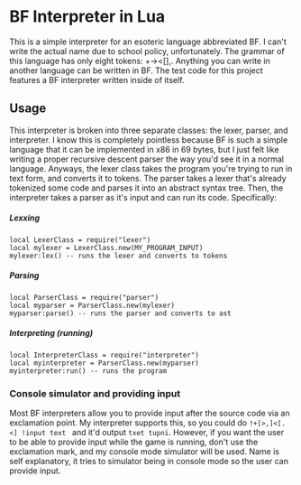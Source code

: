 
# BF Interpreter in Lua
This is a simple interpreter for an esoteric language abbreviated BF. I can't write the actual name due to school policy, unfortunately.
The grammar of this language has only eight tokens: +-><[],.
Anything you can write in another language can be written in BF. The test code for this project features a BF interpreter written inside of itself.

## Usage
This interpreter is broken into three separate classes: the lexer, parser, and interpreter. I know this is completely pointless because BF is such a simple language that it can be implemented in x86 in 69 bytes, but I just felt like writing a proper recursive descent parser the way you'd see it in a normal language.
Anyways, the lexer class takes the program you're trying to run in text form, and converts it to tokens. The parser takes a lexer that's already tokenized some code and parses it into an abstract syntax tree. Then, the interpreter takes a parser as it's input and can run its code.
Specifically:
##### Lexxing
```
local LexerClass = require("lexer")
local mylexer = LexerClass.new(MY_PROGRAM_INPUT)
mylexer:lex() -- runs the lexer and converts to tokens
```
##### Parsing
```
local ParserClass = require("parser")
local myparser = ParserClass.new(mylexer)
myparser:parse() -- runs the parser and converts to ast
```
##### Interpreting (running)
```
local InterpreterClass = require("interpreter")
local myinterpreter = ParserClass.new(myparser)
myinterpreter:run() -- runs the program
```
### Console simulator and providing input
Most BF interpreters allow you to provide input after the source code via an exclamation point. My interpreter supports this, so you could do ``!+[>,]<[.<] !input text `` and it'd output ``txet tupni``.
However, if you want the user to be able to provide input while the game is running, don't use the exclamation mark, and my console mode simulator will be used. Name is self explanatory, it tries to simulator being in console mode so the user can provide input.
